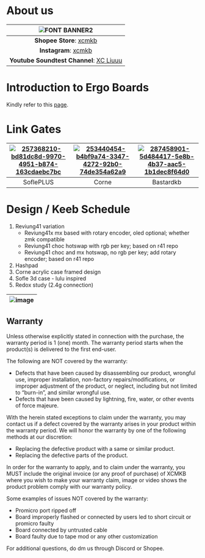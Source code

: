 # About us 

|![FONT BANNER2](https://user-images.githubusercontent.com/79617315/150896025-84734927-8556-42e7-a86a-dfe9486511f7.png)|
|:--:|
|**Shopee Store**:  [xcmkb](https://shopee.com.my/xchclow3)|
|**Instagram**: [xcmkb](https://www.instagram.com/_xcmkb_/)|
|**Youtube Soundtest Channel**: [XC Liuuu](https://www.youtube.com/channel/UCvQI0v8S-CBj1n7SkNGDPmw)|


# Introduction to Ergo Boards
Kindly refer to this [page](https://github.com/superxc3/xcmkb/blob/main/list%20of%20guide/new%20to%20ergo%20board.md).

# Link Gates
|[![257368210-bd81dc8d-9970-4951-b874-163cdaebc7bc](https://github.com/superxc3/xcmkb/assets/79617315/c273f58e-8c5a-4737-8d0c-e1377b98b626)](https://github.com/superxc3/xcmkb/tree/main/list%20of%20items/list%20of%20keyboards/60percent/sofle/sofleplus) |[![253440454-b4bf9a74-3347-4272-92b0-74de354a62a9](https://github.com/superxc3/xcmkb/assets/79617315/cdb2ceeb-deb9-4445-ae50-f411c78466b2)](https://github.com/superxc3/xcmkb/tree/main/list%20of%20items/list%20of%20keyboards/40percent/corne) | [![287458901-5d484417-5e8b-4b37-aac5-1b1dec8f64d0](https://github.com/superxc3/xcmkb/assets/79617315/3ebfb375-c7f7-43d4-a07c-e03418cbb289)](https://github.com/superxc3/xcmkb/tree/main/list%20of%20items/list%20of%20keyboards/dactyl/Bastardkb) |
|:--:|:--:|:--:|
| SoflePLUS | Corne | Bastardkb | 

# Design / Keeb Schedule
1. Reviung41 variation
   - Reviung41x mx based with rotary encoder, oled optional; whether zmk compatible
   - Reviung41 choc hotswap with rgb per key; based on r41 repo
   - Reviung41 choc and mx hotswap, no rgb per key; add rotary encoder; based on r41 repo
2. Hashpad
3. Corne acrylic case framed design
4. Sofle 3d case - lulu inspired
5. Redox study (2.4g connection)

|![image](https://user-images.githubusercontent.com/79617315/160728186-9fea4366-bdd7-4c6a-b4c2-7f2f31c19fb4.png)|
|:--:|



## Warranty 
Unless otherwise explicitly stated in connection with the purchase, the warranty period is 1 (one) month. The warranty period starts when the product(s) is delivered to the first end-user.

The following are NOT covered by the warranty:
- Defects that have been caused by disassembling our product, wrongful use, improper installation, non-factory repairs/modifications, or improper adjustment of the product, or neglect, including but not limited to “burn-in”, and similar wrongful use.
- Defects that have been caused by lightning, fire, water, or other events of force majeure.

With the herein stated exceptions to claim under the warranty, you may contact us if a defect covered by the warranty arises in your product within the warranty period. We will honor the warranty by one of the following methods at our discretion:
- Replacing the defective product with a same or similar product.
- Replacing the defective parts of the product.

In order for the warranty to apply, and to claim under the warranty, you MUST include the original invoice (or any proof of purchase) of XCMKB where you wish to make your warranty claim, image or video shows the product problem comply with our warranty policy.

Some examples of issues NOT covered by the warranty:
- Promicro port ripped off
- Board improperly flashed or connected by users led to short circuit or promicro faulty
- Board connected by untrusted cable
- Board faulty due to tape mod or any other customization 

For additional questions, do dm us through Discord or Shopee.
